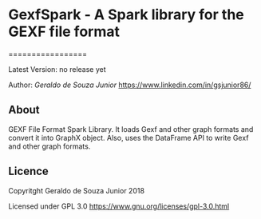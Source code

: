 # GexfSpark - A Spark library for the GEXF file format

=================

Latest Version: no release yet

Author: *Geraldo de Souza Junior*
https://www.linkedin.com/in/gsjunior86/


About
------------------
GEXF File Format Spark Library. It loads Gexf and other graph formats and convert it into GraphX object.
Also, uses the DataFrame API to write Gexf and other graph formats.

Licence
------------------
Copyritght Geraldo de Souza Junior 2018

Licensed under GPL 3.0
https://www.gnu.org/licenses/gpl-3.0.html
